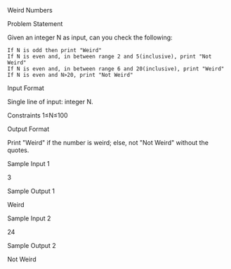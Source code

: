Weird Numbers

Problem Statement

Given an integer N as input, can you check the following:

    If N is odd then print "Weird"
    If N is even and, in between range 2 and 5(inclusive), print "Not Weird"
    If N is even and, in between range 6 and 20(inclusive), print "Weird"
    If N is even and N>20, print "Not Weird"

Input Format

Single line of input: integer N.

Constraints
1≤N≤100

Output Format

Print "Weird" if the number is weird; else, not "Not Weird" without the quotes.

Sample Input 1

3

Sample Output 1

Weird

Sample Input 2

24

Sample Output 2

Not Weird

